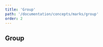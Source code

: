 ```yaml
---
title: 'Group'
path: '/documentation/concepts/marks/group'
order: 2
---
```


## Group

<group-tester></group-tester>